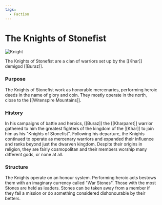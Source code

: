 ```yaml
---
tags:
  - Faction
---
```


# The Knights of Stonefist

![Knight](warrior.png)

The Knights of Stonefist are a clan of warriors set up by the [[Khar]] demigod [[Buraz]].

### Purpose

The Knights of Stonefist work as honorable mercenaries, performing heroic deeds in the name of glory and coin. They mostly operate in the north, close to the [[Witenspire Mountains]].

### History

In his campaigns of battle and heroics, [[Buraz]] the [[Kharparet]] warrior gathered to him the greatest fighters of the kingdom of the [[Khar]] to join him as his "Knights of Stonefist".
Following his departure, the Knights continued to operate as mercenary warriors and expanded their influence and ranks beyond just the dwarven kingdom.
Despite their origins in religion, they are fairly cosmopolitan and their members worship many different gods, or none at all.

### Structure

The Knights operate on an honour system. Performing heroic acts bestows them with an imaginary currency called "War Stones". Those with the most Stones are held as leaders. Stones can be taken away from a member if they fail a mission or do something considered dishonourable by their betters.
